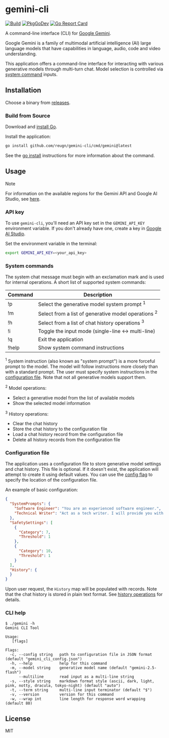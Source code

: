 # gemini-cli
[![Build](https://github.com/reugn/gemini-cli/actions/workflows/build.yml/badge.svg)](https://github.com/reugn/gemini-cli/actions/workflows/build.yml)
[![PkgGoDev](https://pkg.go.dev/badge/github.com/reugn/gemini-cli)](https://pkg.go.dev/github.com/reugn/gemini-cli)
[![Go Report Card](https://goreportcard.com/badge/github.com/reugn/gemini-cli)](https://goreportcard.com/report/github.com/reugn/gemini-cli)

A command-line interface (CLI) for [Google Gemini](https://deepmind.google/technologies/gemini/).

Google Gemini is a family of multimodal artificial intelligence (AI) large language models that have
capabilities in language, audio, code and video understanding.

This application offers a command-line interface for interacting with various generative models through
multi-turn chat. Model selection is controlled via [system command](#system-commands) inputs.

## Installation
Choose a binary from [releases](https://github.com/reugn/gemini-cli/releases).

### Build from Source
Download and [install Go](https://golang.org/doc/install).

Install the application:
```sh
go install github.com/reugn/gemini-cli/cmd/gemini@latest
```

See the [go install](https://go.dev/ref/mod#go-install) instructions for more information about the command.

## Usage
> [!NOTE]
> For information on the available regions for the Gemini API and Google AI Studio,
> see [here](https://ai.google.dev/available_regions#available_regions).

### API key
To use `gemini-cli`, you'll need an API key set in the `GEMINI_API_KEY` environment variable.
If you don't already have one, create a key in [Google AI Studio](https://makersuite.google.com/app/apikey).

Set the environment variable in the terminal:
```sh
export GEMINI_API_KEY=<your_api_key>
```

### System commands
The system chat message must begin with an exclamation mark and is used for internal operations.
A short list of supported system commands:

| Command | Description                                                    |
|---------|----------------------------------------------------------------|
| !p      | Select the generative model system prompt <sup>1</sup>         |
| !m      | Select from a list of generative model operations <sup>2</sup> |
| !h      | Select from a list of chat history operations <sup>3</sup>     |
| !i      | Toggle the input mode (single-line <-> multi-line)             |
| !q      | Exit the application                                           |
| !help   | Show system command instructions                               |

<sup>1</sup> System instruction (also known as "system prompt") is a more forceful prompt to the model.
The model will follow instructions more closely than with a standard prompt.
The user must specify system instructions in the [configuration file](#configuration-file).
Note that not all generative models support them.

<sup>2</sup> Model operations:
* Select a generative model from the list of available models
* Show the selected model information

<sup>3</sup> History operations:
* Clear the chat history
* Store the chat history to the configuration file
* Load a chat history record from the configuration file
* Delete all history records from the configuration file

### Configuration file
The application uses a configuration file to store generative model settings and chat history. This file is optional.
If it doesn't exist, the application will attempt to create it using default values. You can use the
[config flag](#cli-help) to specify the location of the configuration file.

An example of basic configuration:
```json
{
  "SystemPrompts": {
    "Software Engineer": "You are an experienced software engineer.",
    "Technical Writer": "Act as a tech writer. I will provide you with the basic steps of an app functionality, and you will come up with an engaging article on how to do those steps."
  },
  "SafetySettings": [
    {
      "Category": 7,
      "Threshold": 1
    },
    {
      "Category": 10,
      "Threshold": 1
    }
  ],
  "History": {
  }
}
```
Upon user request, the `History` map will be populated with records. Note that the chat history is stored in plain
text format. See [history operations](#system-commands) for details.

### CLI help
```console
$ ./gemini -h
Gemini CLI Tool

Usage:
   [flags]

Flags:
  -c, --config string   path to configuration file in JSON format (default "gemini_cli_config.json")
  -h, --help            help for this command
  -m, --model string    generative model name (default "gemini-2.5-flash")
      --multiline       read input as a multi-line string
  -s, --style string    markdown format style (ascii, dark, light, pink, notty, dracula, tokyo-night) (default "auto")
  -t, --term string     multi-line input terminator (default "$")
  -v, --version         version for this command
  -w, --wrap int        line length for response word wrapping (default 80)
```

## License
MIT
